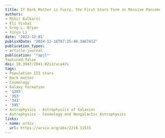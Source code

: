 ```yaml
---
title: If Dark Matter is Fuzzy, the First Stars Form in Massive Pancakes
authors:
- Mihir Kulkarni
- Eli Visbal
- Greg L. Bryan
- Xinyu Li
date: '2022-12-01'
publishDate: '2024-12-16T07:25:40.386741Z'
publication_types:
- article-journal
publication: '*apjl*'
featured:false
doi: 10.3847/2041-8213/aca47c
tags:
- Population III stars
- Dark matter
- Cosmology
- Galaxy formation
- '1285'
- '353'
- '343'
- '595'
- Astrophysics - Astrophysics of Galaxies
- Astrophysics - Cosmology and Nongalactic Astrophysics
links:
- name: arXiv
  url: https://arxiv.org/abs/2210.11515
---
```

